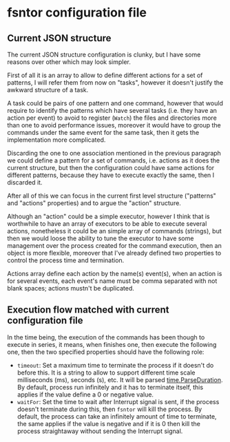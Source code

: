fsntor configuration file
============================================

## Current JSON structure

The current JSON structure configuration is clunky, but I have some reasons over other which may look simpler.

First of all it is an array to allow to define different actions for a set of patterns, I will refer them from now on "tasks", however it doesn't justify the awkward structure of a task.

A task could be pairs of one pattern and one command, however that would require to identify the patterns which have several tasks (i.e. they have an action per event) to avoid to register (`Watch`) the files and directories more than one to avoid performance issues, moreover it would have to group the commands under the same event for the same task, then it gets the implementation more complicated.

Discarding the one to one association mentioned in the previous paragraph we could define a pattern for a set of commands, i.e. actions as it does the current structure, but then the configuration could have same actions for different patterns, because they have to execute exactly the same, then I discarded it.

After all of this we can focus in the current first level structure ("patterns" and "actions" properties) and to argue the "action" structure.

Although an "action" could be a simple executor, however I think that is worthwhile to have an array of executors to be able to execute several actions, nonetheless it could be an simple array of commands (strings), but then we would loose the ability to tune the executor to have some management over the process created for the command execution, then an object is more flexible, moreover that I've already defined two properties to control the process time and termination.

Actions array define each action by the name(s) event(s), when an action is for several events, each event's name must be comma separated with not blank spaces; actions mustn't be duplicated.


## Execution flow matched with current configuration file

In the time being, the execution of the commands has been though to execute in series, it means, when finishes one, then execute the following one, then the two specified properties should have the following role:

* `timeout`: Set a maximum time to terminate the process if it doesn't do before this. It is a string to allow to support different time scale milliseconds (ms), seconds (s), etc. It will be parsed [time.ParseDuration](http://golang.org/pkg/time/#ParseDuration). By default, process run infinitely and it has to terminate itself, this applies if the value define a 0 or negative value.
* `waitFor`: Set the time to wait after Interrupt signal is sent, if the process doesn't terminate during this, then `fsntor` will kill the process. By default, the process can take an infinitely amount of time to terminate, the same applies if the value is negative and if it is 0 then kill the process straightaway without sending the Interrupt signal.
